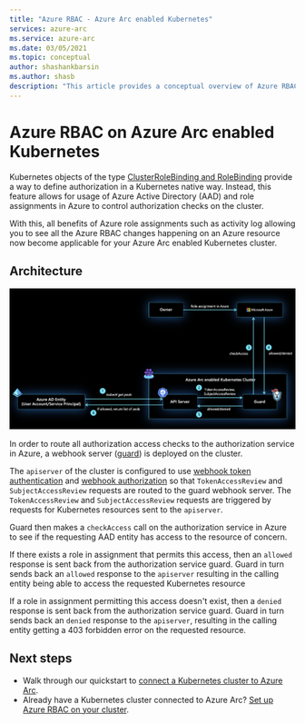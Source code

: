 ```yaml
---
title: "Azure RBAC - Azure Arc enabled Kubernetes"
services: azure-arc
ms.service: azure-arc
ms.date: 03/05/2021
ms.topic: conceptual
author: shashankbarsin
ms.author: shasb
description: "This article provides a conceptual overview of Azure RBAC capability on Azure Arc enabled Kubernetes"
---
```


# Azure RBAC on Azure Arc enabled Kubernetes

Kubernetes objects of the type [ClusterRoleBinding and RoleBinding](https://kubernetes.io/docs/reference/access-authn-authz/rbac/#rolebinding-and-clusterrolebinding) provide a way to define authorization in a Kubernetes native way. Instead, this feature allows for usage of Azure Active Directory (AAD) and role assignments in Azure to control authorization checks on the cluster.

With this, all benefits of Azure role assignments such as activity log allowing you to see all the Azure RBAC changes happening on an Azure resource now become applicable for your Azure Arc enabled Kubernetes cluster.

## Architecture

[ ![Azure RBAC architecture](./media/conceptual-azure-rbac.png) ](./media/conceptual-azure-rbac.png#lightbox)

In order to route all authorization access checks to the authorization service in Azure, a webhook server ([guard](https://github.com/appscode/guard)) is deployed on the cluster.

The `apiserver` of the cluster is configured to use [webhook token authentication](https://kubernetes.io/docs/reference/access-authn-authz/authentication/#webhook-token-authentication) and [webhook authorization](https://kubernetes.io/docs/reference/access-authn-authz/webhook/) so that `TokenAccessReview` and `SubjectAccessReview` requests are routed to the guard webhook server. The `TokenAccessReview` and `SubjectAccessReview` requests are triggered by requests for Kubernetes resources sent to the `apiserver`.

Guard then makes a `checkAccess` call on the authorization service in  Azure to see if the requesting AAD entity has access to the resource of concern. 

If there exists a role in assignment that permits this access, then an `allowed` response is sent back from the authorization service guard. Guard in turn sends back an `allowed` response to the `apiserver` resulting in the calling entity being able to access the requested Kubernetes resource


If a role in assignment permitting this access doesn't exist, then a `denied` response is sent back from the authorization service guard. Guard in turn sends back an `denied` response to the `apiserver`, resulting in the calling entity getting a 403 forbidden error on the requested resource.

## Next steps

* Walk through our quickstart to [connect a Kubernetes cluster to Azure Arc](./quickstart-connect-cluster.md).
* Already have a Kubernetes cluster connected to Azure Arc? [Set up Azure RBAC on your cluster](./azure-rbac.md).